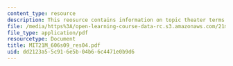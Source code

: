 ```yaml
---
content_type: resource
description: This reosurce contains information on topic theater terms for the stagehand.
file: /media/https%3A/open-learning-course-data-rc.s3.amazonaws.com/21m-606-introduction-to-stagecraft-spring-2009/dd2123a55c916e5b04b66c4471e0b9d6_MIT21M_606s09_res04.pdf
file_type: application/pdf
resourcetype: Document
title: MIT21M_606s09_res04.pdf
uid: dd2123a5-5c91-6e5b-04b6-6c4471e0b9d6
---
```

